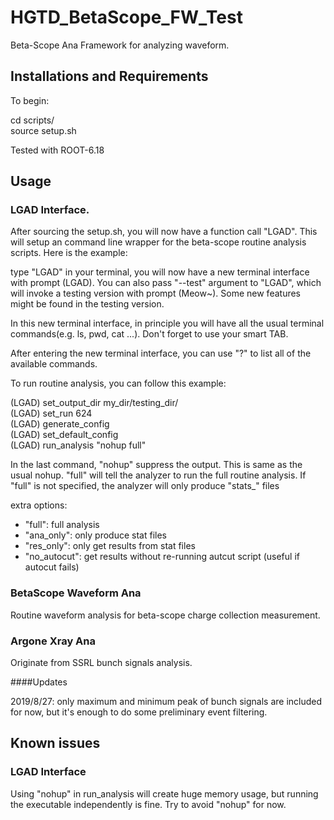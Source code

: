 # HGTD_BetaScope_FW_Test
Beta-Scope Ana Framework for analyzing waveform.

## Installations and Requirements
To begin:

  cd scripts/ \
  source setup.sh  

Tested with ROOT-6.18

## Usage

### LGAD Interface.
After sourcing the setup.sh, you will now have a function call "LGAD".
This will setup an command line wrapper for the beta-scope routine analysis scripts. Here is the example:

type "LGAD" in your terminal, you will now have a new terminal interface with prompt (LGAD).
You can also pass "--test" argument to "LGAD", which will invoke a testing version with prompt (Meow~). Some new features might be found in the testing version.

In this new terminal interface, in principle you will have all the usual terminal commands(e.g. ls, pwd, cat ...). Don't forget to use your smart TAB.

After entering the new terminal interface, you can use "?" to list all of the available commands.

To run routine analysis, you can follow this example:

  (LGAD) set_output_dir my_dir/testing_dir/ \
  (LGAD) set_run 624 \
  (LGAD) generate_config \
  (LGAD) set_default_config \
  (LGAD) run_analysis "nohup full"

In the last command, "nohup" suppress the output. This is same as the usual nohup. "full" will tell the analyzer to run the full routine analysis.
If "full" is not specified, the analyzer will only produce "stats_" files

extra options:
- "full": full analysis
- "ana_only": only produce stat files
- "res_only": only get results from stat files
- "no_autocut": get results without re-running autcut script (useful if autocut fails)

### BetaScope Waveform Ana

Routine waveform analysis for beta-scope charge collection measurement.

### Argone Xray Ana

Originate from SSRL bunch signals analysis.

####Updates

2019/8/27: only maximum and minimum peak of bunch signals are included for now, but it's enough to do some preliminary event filtering.

## Known issues

### LGAD Interface
Using "nohup" in run_analysis will create huge memory usage, but running the executable independently is fine. Try to avoid "nohup" for now.
